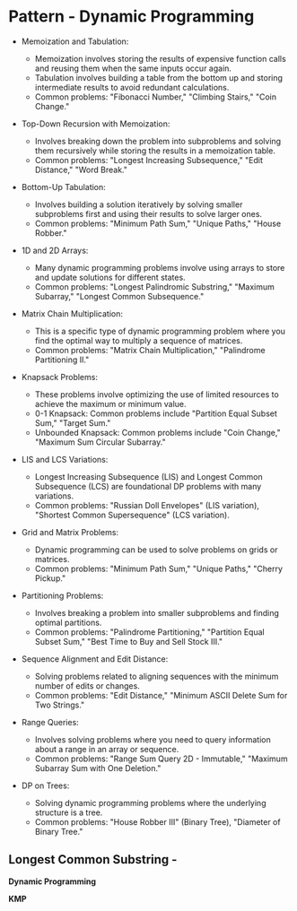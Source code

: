 # Pattern - Dynamic Programming
    
- Memoization and Tabulation:
    * Memoization involves storing the results of expensive function calls and reusing them when the same inputs occur again.
    * Tabulation involves building a table from the bottom up and storing intermediate results to avoid redundant calculations.
    * Common problems: "Fibonacci Number," "Climbing Stairs," "Coin Change."

- Top-Down Recursion with Memoization:
    * Involves breaking down the problem into subproblems and solving them recursively while storing the results in a memoization table.
    * Common problems: "Longest Increasing Subsequence," "Edit Distance," "Word Break."

- Bottom-Up Tabulation:
    * Involves building a solution iteratively by solving smaller subproblems first and using their results to solve larger ones.
    * Common problems: "Minimum Path Sum," "Unique Paths," "House Robber."

- 1D and 2D Arrays:
    * Many dynamic programming problems involve using arrays to store and update solutions for different states.
    * Common problems: "Longest Palindromic Substring," "Maximum Subarray," "Longest Common Subsequence."

- Matrix Chain Multiplication:
    * This is a specific type of dynamic programming problem where you find the optimal way to multiply a sequence of matrices.
    * Common problems: "Matrix Chain Multiplication," "Palindrome Partitioning II."

- Knapsack Problems:
    * These problems involve optimizing the use of limited resources to achieve the maximum or minimum value.
    * 0-1 Knapsack: Common problems include "Partition Equal Subset Sum," "Target Sum."
    * Unbounded Knapsack: Common problems include "Coin Change," "Maximum Sum Circular Subarray."

- LIS and LCS Variations:
    * Longest Increasing Subsequence (LIS) and Longest Common Subsequence (LCS) are foundational DP problems with many variations.
    * Common problems: "Russian Doll Envelopes" (LIS variation), "Shortest Common Supersequence" (LCS variation).

- Grid and Matrix Problems:
    * Dynamic programming can be used to solve problems on grids or matrices.
    * Common problems: "Minimum Path Sum," "Unique Paths," "Cherry Pickup."

- Partitioning Problems:
    * Involves breaking a problem into smaller subproblems and finding optimal partitions.
    * Common problems: "Palindrome Partitioning," "Partition Equal Subset Sum," "Best Time to Buy and Sell Stock III."

- Sequence Alignment and Edit Distance:
    * Solving problems related to aligning sequences with the minimum number of edits or changes.
    * Common problems: "Edit Distance," "Minimum ASCII Delete Sum for Two Strings."

- Range Queries:
    * Involves solving problems where you need to query information about a range in an array or sequence.
    * Common problems: "Range Sum Query 2D - Immutable," "Maximum Subarray Sum with One Deletion."

- DP on Trees:
    * Solving dynamic programming problems where the underlying structure is a tree.
    * Common problems: "House Robber III" (Binary Tree), "Diameter of Binary Tree."

## Longest Common Substring - 


**Dynamic Programming**

**KMP**


